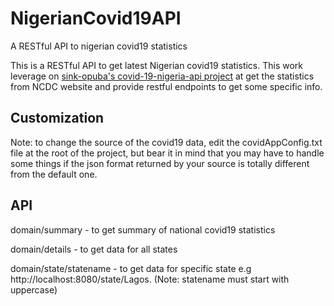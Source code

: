 # NigerianCovid19API
A RESTful API to nigerian covid19 statistics

This is a RESTful API to get latest Nigerian covid19 statistics. 
This work leverage on [sink-opuba's covid-19-nigeria-api project](https://github.com/sink-opuba/covid-19-api) at
 get the statistics from NCDC website and provide restful endpoints to get some
specific info.

## Customization
Note: to change the source of the covid19 data, edit the covidAppConfig.txt 
file at the root of the project, but bear it in mind that you may have to
handle some things if the json format returned by your source is totally
different from the default one.

## API
domain/summary - to get summary of national covid19 statistics

domain/details - to get data for all states

domain/state/statename - to get data for specific state
e.g http://localhost:8080/state/Lagos. (Note: statename must start with uppercase) 
